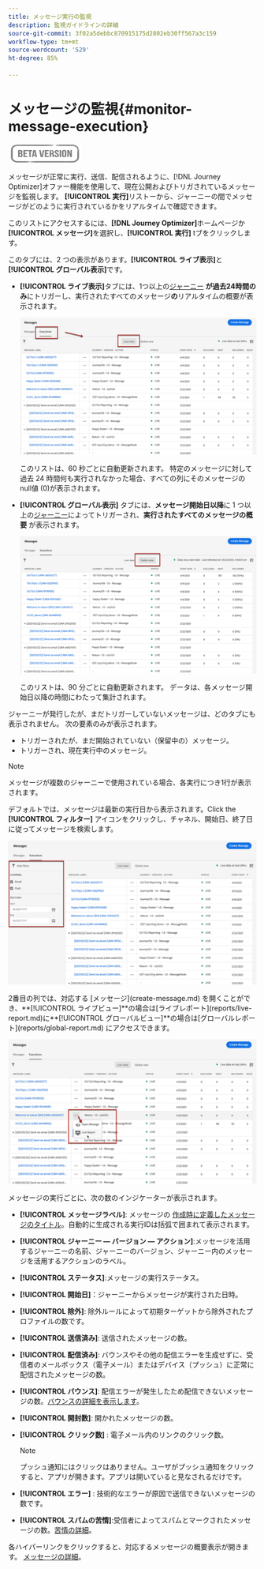 ```yaml
---
title: メッセージ実行の監視
description: 監視ガイドラインの詳細
source-git-commit: 3f02a5debbc870915175d2802eb30ff567a3c159
workflow-type: tm+mt
source-wordcount: '529'
ht-degree: 85%

---
```


# メッセージの監視{#monitor-message-execution}

![](assets/do-not-localize/badge.png)

メッセージが正常に実行、送信、配信されるように、[!DNL Journey Optimizer]オファー機能を使用して、現在公開およびトリガされているメッセージを監視します。 **[!UICONTROL 実行]**&#x200B;リストーから、ジャーニー<!--and APIs-->の間でメッセージがどのように実行されているかをリアルタイムで確認できます。

このリストにアクセスするには、**[!DNL Journey Optimizer]**&#x200B;ホームページか&#x200B;**[!UICONTROL メッセージ]**&#x200B;を選択し、**[!UICONTROL 実行]** tブをクリックします。

このタブには、2 つの表示があります。**[!UICONTROL ライブ表示]**&#x200B;と&#x200B;**[!UICONTROL グローバル表示]**&#x200B;です。

* **[!UICONTROL ライブ表示]**&#x200B;タブには、1つ以上の[ジャーニー](building-journeys/journey.md) **が過去24時間のみ**&#x200B;にトリガーし、実行されたすべてのメッセージ&#x200B;**の**&#x200B;リアルタイムの概要が表示されます。

   ![](assets/message-execution-tab-live.png)

   このリストは、60 秒ごとに自動更新されます。 特定のメッセージに対して過去 24 時間何も実行されなかった場合、すべての列にそのメッセージの null値 (0)が表示されます。

* **[!UICONTROL グローバル表示]** タブには、**メッセージ開始日以降**&#x200B;に 1 つ以上の[ジャーニー](building-journeys/journey.md)によってトリガーされ、**実行されたすべてのメッセージの概要** が表示されます。

   ![](assets/message-execution-tab-global.png)

   このリストは、90 分ごとに自動更新されます。 データは、各メッセージ開始日以降の時間にわたって集計されます。

ジャーニーが発行したが、まだトリガーしていないメッセージは、どのタブにも表示されません。 次の要素のみが表示されます。
* トリガーされたが、まだ開始されていない（保留中の）メッセージ。
* トリガーされ、現在実行中のメッセージ。

<!--For multichannel messages, one row per channel is displayed for each message. STILL VALID? looks like NOT-->

>[!NOTE]
>
>メッセージが複数のジャーニーで使用されている場合、各実行につき1行が表示されます。

<!--![](assets/message-execution-multichannel.png)-->

<!--If a message has been used in several journeys, the **[!UICONTROL Source]** column displays **[!UICONTROL Multiple]**.-->

デフォルトでは、メッセージは最新の実行日から表示されます。Click the **[!UICONTROL フィルター]** アイコンをクリックし、チャネル、開始日、終了日に従ってメッセージを検索します。

![](assets/message-execution-tab-filters.png)

<!--**[!UICONTROL Quick action]**-->2番目の列では、対応する [メッセージ](create-message.md) を開くことができ、**[!UICONTROL ライブビュー]**&#x200B;の場合は[ライブレポート](reports/live-report.md)に&#x200B;**[!UICONTROL グローバルビュー]**&#x200B;の場合は[グローバルレポート](reports/global-report.md) にアクセスできます。

![](assets/message-execution-open-live-report.png)

メッセージの実行ごとに、次の数のインジケーターが表示されます。

* **[!UICONTROL メッセージラベル]**: メッセージの [作成時に定義したメッセージのタイトル](create-message.md)。自動的に生成される実行IDは括弧で囲まれて表示されます。

   <!--**[!UICONTROL Execution ID]**: Automatically generated identifier.
  **[!UICONTROL Source]**: Name of the journey leveraging that message.-->

* **[!UICONTROL ジャーニー — バージョン — アクション]**:メッセージを活用するジャーニーの名前、ジャーニーのバージョン、ジャーニー内のメッセージを活用するアクションのラベル。

* **[!UICONTROL ステータス]**:メッセージの実行ステータス。  <!--List all the possible statuses? For now only Live status? The user cannot stop or cancel the execution. TBC by Fred-->

* **[!UICONTROL 開始日]**：ジャーニーからメッセージが実行された日時。

   <!--Targeted: Number of targeted profiles for each message execution. To come?-->

* **[!UICONTROL 除外]**: 除外ルールによって初期ターゲットから除外されたプロファイルの数です。

* **[!UICONTROL 送信済み]**: 送信されたメッセージの数。

* **[!UICONTROL 配信済み]**: バウンスやその他の配信エラーを生成せずに、受信者のメールボックス（電子メール）またはデバイス（プッシュ）に正常に配信されたメッセージの数。

* **[!UICONTROL バウンス]**: 配信エラーが発生したため配信できないメッセージの数。[バウンスの詳細を表示します](suppression-list.md)。

* **[!UICONTROL 開封数]**: 開かれたメッセージの数。

* **[!UICONTROL クリック数]** : 電子メール内のリンクのクリック数。

   >[!NOTE]
   >
   >プッシュ通知にはクリックはありません。ユーザがプッシュ通知をクリックすると、アプリが開きます。アプリは開いていると見なされるだけです。

* **[!UICONTROL エラー]** : 技術的なエラーが原因で送信できないメッセージの数です。

* **[!UICONTROL スパムの苦情]**:受信者によってスパムとマークされたメッセージの数。[苦情の詳細](https://experienceleague.adobe.com/docs/deliverability-learn/deliverability-best-practice-guide/metrics-for-deliverability/complaints.html?lang=ja#metrics-for-deliverability)。

各ハイパーリンクをクリックすると、対応するメッセージの概要表示が開きます。 [メッセージの詳細](create-message.md)。
